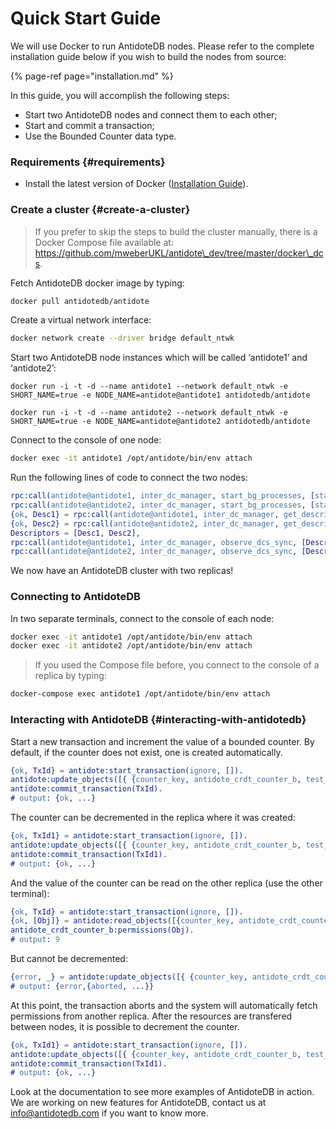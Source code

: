 # Quick Start Guide

We will use Docker to run AntidoteDB nodes. Please refer to the complete installation guide below if you wish to build the nodes from source:

{% page-ref page="installation.md" %}

 In this guide, you will accomplish the following steps:

* Start two AntidoteDB nodes and connect them to each other;
* Start and commit a transaction;
* Use the Bounded Counter data type.

### Requirements {#requirements}

* Install the latest version of Docker \([Installation Guide](https://docs.docker.com/engine/installation/)\).

### Create a cluster {#create-a-cluster}

> If you prefer to skip the steps to build the cluster manually, there is a Docker Compose file available at: https://github.com/mweberUKL/antidote\_dev/tree/master/docker\_dcs.

 Fetch AntidoteDB docker image by typing:

```bash
docker pull antidotedb/antidote
```

 Create a virtual network interface:

```bash
docker network create --driver bridge default_ntwk
```

 Start two AntidoteDB node instances which will be called ‘antidote1’ and ‘antidote2’:

```text
docker run -i -t -d --name antidote1 --network default_ntwk -e SHORT_NAME=true -e NODE_NAME=antidote@antidote1 antidotedb/antidote

docker run -i -t -d --name antidote2 --network default_ntwk -e SHORT_NAME=true -e NODE_NAME=antidote@antidote2 antidotedb/antidote
```

 Connect to the console of one node:

```bash
docker exec -it antidote1 /opt/antidote/bin/env attach
```

 Run the following lines of code to connect the two nodes:

```erlang
rpc:call(antidote@antidote1, inter_dc_manager, start_bg_processes, [stable]),
rpc:call(antidote@antidote2, inter_dc_manager, start_bg_processes, [stable]),
{ok, Desc1} = rpc:call(antidote@antidote1, inter_dc_manager, get_descriptor, []),
{ok, Desc2} = rpc:call(antidote@antidote2, inter_dc_manager, get_descriptor, []),
Descriptors = [Desc1, Desc2],
rpc:call(antidote@antidote1, inter_dc_manager, observe_dcs_sync, [Descriptors]),
rpc:call(antidote@antidote2, inter_dc_manager, observe_dcs_sync, [Descriptors]).
```

 We now have an AntidoteDB cluster with two replicas!

### Connecting to AntidoteDB

 In two separate terminals, connect to the console of each node:

```bash
docker exec -it antidote1 /opt/antidote/bin/env attach
docker exec -it antidote2 /opt/antidote/bin/env attach
```

> If you used the Compose file before, you connect to the console of a replica by typing:

```bash
docker-compose exec antidote1 /opt/antidote/bin/env attach
```

### Interacting with AntidoteDB {#interacting-with-antidotedb}

Start a new transaction and increment the value of a bounded counter. By default, if the counter does not exist, one is created automatically.

```erlang
{ok, TxId} = antidote:start_transaction(ignore, []).
antidote:update_objects([{ {counter_key, antidote_crdt_counter_b, test_bucket}, increment, {10, client1}}], TxId).
antidote:commit_transaction(TxId).
# output: {ok, ...}
```

 The counter can be decremented in the replica where it was created:

```erlang
{ok, TxId1} = antidote:start_transaction(ignore, []).
antidote:update_objects([{ {counter_key, antidote_crdt_counter_b, test_bucket}, decrement, {1, client1}}], TxId1).
antidote:commit_transaction(TxId1).
# output: {ok, ...}
```

 And the value of the counter can be read on the other replica \(use the other terminal\):

```erlang
{ok, TxId} = antidote:start_transaction(ignore, []).
{ok, [Obj]} = antidote:read_objects([{counter_key, antidote_crdt_counter_b, test_bucket}], TxId).
antidote_crdt_counter_b:permissions(Obj).
# output: 9
```

 But cannot be decremented:

```erlang
{error, _} = antidote:update_objects([{ {counter_key, antidote_crdt_counter_b, test_bucket}, decrement, {1, client2}}], TxId).
# output: {error,{aborted, ...}}
```

 At this point, the transaction aborts and the system will automatically fetch permissions from another replica. After the resources are transfered between nodes, it is possible to decrement the counter.

```erlang
{ok, TxId1} = antidote:start_transaction(ignore, []).
antidote:update_objects([{ {counter_key, antidote_crdt_counter_b, test_bucket}, decrement, {1, client2}}], TxId1).
antidote:commit_transaction(TxId1).
# output: {ok, ...}
```

Look at the documentation to see more examples of AntidoteDB in action. We are working on new features for AntidoteDB, contact us at info@antidotedb.com if you want to know more.

